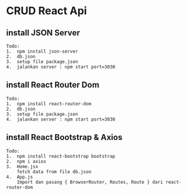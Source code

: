 # CRUD React Api

## install JSON Server

    Todo:
    1.  npm install json-server
    2.  db.json
    3.  setup file package.json
    4.  jalankan server : npm start port=3030

## install React Router Dom

    Todo:
    1.  npm install react-router-dom
    2.  db.json
    3.  setup file package.json
    4.  jalankan server : npm start port=3030

## install React Bootstrap & Axios

    Todo:
    1.  npm install react-bootstrap bootstrap
    2.  npm i axios
    3.  Home.jsx
        fetch data from file db.json
    4.  App.js
        Import dan pasang { BrowserRouter, Routes, Route } dari react-router-dom
